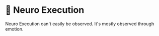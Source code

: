 # 💜 <neuro>Neuro Execution</neuro>

Neuro Execution can't easily be observed. It's mostly observed through emotion.
